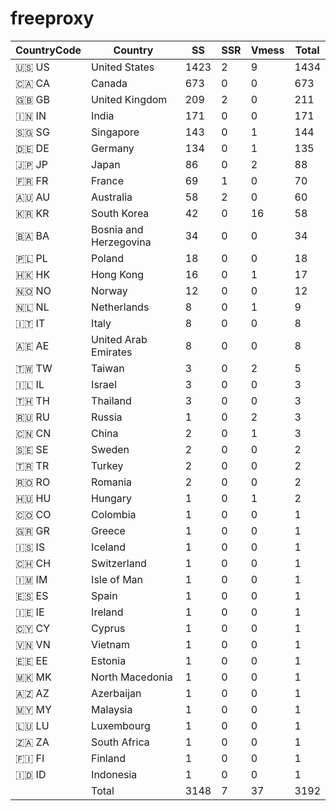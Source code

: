 # freeproxy

|CountryCode|Country|SS|SSR|Vmess|Total|
|  ----  | ----  |  ----  | ----  |  ----  | ----  |
|🇺🇸 US|United States|1423|2|9|1434|
|🇨🇦 CA|Canada|673|0|0|673|
|🇬🇧 GB|United Kingdom|209|2|0|211|
|🇮🇳 IN|India|171|0|0|171|
|🇸🇬 SG|Singapore|143|0|1|144|
|🇩🇪 DE|Germany|134|0|1|135|
|🇯🇵 JP|Japan|86|0|2|88|
|🇫🇷 FR|France|69|1|0|70|
|🇦🇺 AU|Australia|58|2|0|60|
|🇰🇷 KR|South Korea|42|0|16|58|
|🇧🇦 BA|Bosnia and Herzegovina|34|0|0|34|
|🇵🇱 PL|Poland|18|0|0|18|
|🇭🇰 HK|Hong Kong|16|0|1|17|
|🇳🇴 NO|Norway|12|0|0|12|
|🇳🇱 NL|Netherlands|8|0|1|9|
|🇮🇹 IT|Italy|8|0|0|8|
|🇦🇪 AE|United Arab Emirates|8|0|0|8|
|🇹🇼 TW|Taiwan|3|0|2|5|
|🇮🇱 IL|Israel|3|0|0|3|
|🇹🇭 TH|Thailand|3|0|0|3|
|🇷🇺 RU|Russia|1|0|2|3|
|🇨🇳 CN|China|2|0|1|3|
|🇸🇪 SE|Sweden|2|0|0|2|
|🇹🇷 TR|Turkey|2|0|0|2|
|🇷🇴 RO|Romania|2|0|0|2|
|🇭🇺 HU|Hungary|1|0|1|2|
|🇨🇴 CO|Colombia|1|0|0|1|
|🇬🇷 GR|Greece|1|0|0|1|
|🇮🇸 IS|Iceland|1|0|0|1|
|🇨🇭 CH|Switzerland|1|0|0|1|
|🇮🇲 IM|Isle of Man|1|0|0|1|
|🇪🇸 ES|Spain|1|0|0|1|
|🇮🇪 IE|Ireland|1|0|0|1|
|🇨🇾 CY|Cyprus|1|0|0|1|
|🇻🇳 VN|Vietnam|1|0|0|1|
|🇪🇪 EE|Estonia|1|0|0|1|
|🇲🇰 MK|North Macedonia|1|0|0|1|
|🇦🇿 AZ|Azerbaijan|1|0|0|1|
|🇲🇾 MY|Malaysia|1|0|0|1|
|🇱🇺 LU|Luxembourg|1|0|0|1|
|🇿🇦 ZA|South Africa|1|0|0|1|
|🇫🇮 FI|Finland|1|0|0|1|
|🇮🇩 ID|Indonesia|1|0|0|1|
||Total|3148|7|37|3192|
